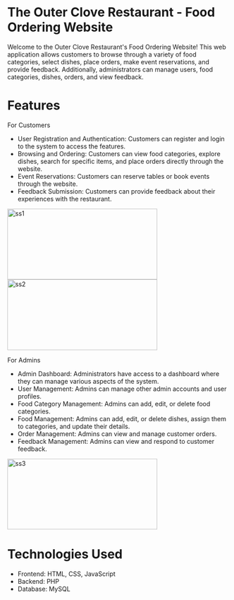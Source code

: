 # The Outer Clove Restaurant - Food Ordering Website
Welcome to the Outer Clove Restaurant's Food Ordering Website! This web application allows customers to browse through a variety of food categories, select dishes, place orders, make event reservations, and provide feedback. Additionally, administrators can manage users, food categories, dishes, orders, and view feedback.

# Features
For Customers
- User Registration and Authentication: Customers can register and login to the system to access the features.
- Browsing and Ordering: Customers can view food categories, explore dishes, search for specific items, and place orders directly through the website.
- Event Reservations: Customers can reserve tables or book events through the website.
- Feedback Submission: Customers can provide feedback about their experiences with the restaurant.

<img width='340px' height='160px' alt='ss1' src='https://github.com/Lakna-Premachandra/Outer-Clove-Restaurant-Website/assets/136817118/1b2bb9a2-83e8-41e6-99e3-01baa9456f49'>
<img width='340px' height='160px' alt='ss2' src='https://github.com/Lakna-Premachandra/Outer-Clove-Restaurant-Website/assets/136817118/ccd7a73f-a021-4a1f-9048-87aaf2bdce88)'>

For Admins
- Admin Dashboard: Administrators have access to a dashboard where they can manage various aspects of the system.
- User Management: Admins can manage other admin accounts and user profiles.
- Food Category Management: Admins can add, edit, or delete food categories.
- Food Management: Admins can add, edit, or delete dishes, assign them to categories, and update their details.
- Order Management: Admins can view and manage customer orders.
- Feedback Management: Admins can view and respond to customer feedback.

<img width='340px' height='160px' alt='ss3' src='https://github.com/Lakna-Premachandra/Outer-Clove-Restaurant-Website/assets/136817118/af69f971-59e6-4525-9a70-44abf6452da8'>
  
# Technologies Used

- Frontend: HTML, CSS, JavaScript
- Backend: PHP
- Database: MySQL
